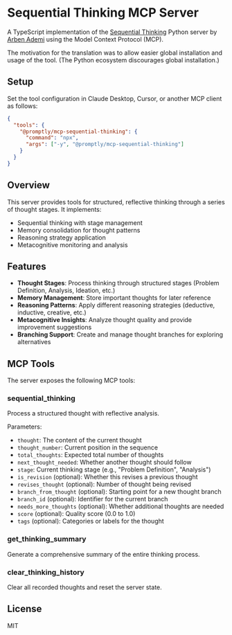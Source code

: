 # Sequential Thinking MCP Server

A TypeScript implementation of the [Sequential Thinking](https://github.com/arben-adm/mcp-sequential-thinking) Python server by [Arben Ademi](https://github.com/arben-adm) using the Model Context Protocol (MCP).

The motivation for the translation was to allow easier global installation and usage of the tool. (The Python ecosystem discourages global installation.)

## Setup

Set the tool configuration in Claude Desktop, Cursor, or another MCP client as follows:

```json
{
  "tools": {
    "@promptly/mcp-sequential-thinking": {
      "command": "npx",
      "args": ["-y", "@promptly/mcp-sequential-thinking"]
    }
  }
}
```

## Overview

This server provides tools for structured, reflective thinking through a series of thought stages. It implements:

- Sequential thinking with stage management
- Memory consolidation for thought patterns
- Reasoning strategy application
- Metacognitive monitoring and analysis

## Features

- **Thought Stages**: Process thinking through structured stages (Problem Definition, Analysis, Ideation, etc.)
- **Memory Management**: Store important thoughts for later reference
- **Reasoning Patterns**: Apply different reasoning strategies (deductive, inductive, creative, etc.)
- **Metacognitive Insights**: Analyze thought quality and provide improvement suggestions
- **Branching Support**: Create and manage thought branches for exploring alternatives

## MCP Tools

The server exposes the following MCP tools:

### sequential_thinking

Process a structured thought with reflective analysis.

Parameters:
- `thought`: The content of the current thought
- `thought_number`: Current position in the sequence
- `total_thoughts`: Expected total number of thoughts
- `next_thought_needed`: Whether another thought should follow
- `stage`: Current thinking stage (e.g., "Problem Definition", "Analysis")
- `is_revision` (optional): Whether this revises a previous thought
- `revises_thought` (optional): Number of thought being revised
- `branch_from_thought` (optional): Starting point for a new thought branch
- `branch_id` (optional): Identifier for the current branch
- `needs_more_thoughts` (optional): Whether additional thoughts are needed
- `score` (optional): Quality score (0.0 to 1.0)
- `tags` (optional): Categories or labels for the thought

### get_thinking_summary

Generate a comprehensive summary of the entire thinking process.

### clear_thinking_history

Clear all recorded thoughts and reset the server state.

## License

MIT
